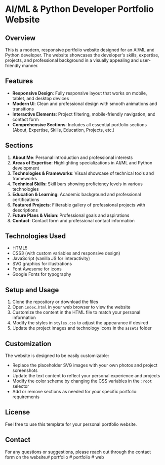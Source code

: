 # AI/ML & Python Developer Portfolio Website

## Overview
This is a modern, responsive portfolio website designed for an AI/ML and Python developer. The website showcases the developer's skills, expertise, projects, and professional background in a visually appealing and user-friendly manner.

## Features
- **Responsive Design**: Fully responsive layout that works on mobile, tablet, and desktop devices
- **Modern UI**: Clean and professional design with smooth animations and transitions
- **Interactive Elements**: Project filtering, mobile-friendly navigation, and contact form
- **Comprehensive Sections**: Includes all essential portfolio sections (About, Expertise, Skills, Education, Projects, etc.)

## Sections
1. **About Me**: Personal introduction and professional interests
2. **Areas of Expertise**: Highlighting specializations in AI/ML and Python development
3. **Technologies & Frameworks**: Visual showcase of technical tools and frameworks
4. **Technical Skills**: Skill bars showing proficiency levels in various technologies
5. **Education & Learning**: Academic background and professional certifications
6. **Featured Projects**: Filterable gallery of professional projects with descriptions
7. **Future Plans & Vision**: Professional goals and aspirations
8. **Contact**: Contact form and professional contact information

## Technologies Used
- HTML5
- CSS3 (with custom variables and responsive design)
- JavaScript (vanilla JS for interactivity)
- SVG graphics for illustrations
- Font Awesome for icons
- Google Fonts for typography

## Setup and Usage
1. Clone the repository or download the files
2. Open `index.html` in your web browser to view the website
3. Customize the content in the HTML file to match your personal information
4. Modify the styles in `styles.css` to adjust the appearance if desired
5. Update the project images and technology icons in the `assets` folder

## Customization
The website is designed to be easily customizable:
- Replace the placeholder SVG images with your own photos and project screenshots
- Update the text content to reflect your personal experience and projects
- Modify the color scheme by changing the CSS variables in the `:root` selector
- Add or remove sections as needed for your specific portfolio requirements

## License
Feel free to use this template for your personal portfolio website.

## Contact
For any questions or suggestions, please reach out through the contact form on the website.#   p o r t f o l i o  
 #   p o r t f o l i o  
 #   w e b  
 